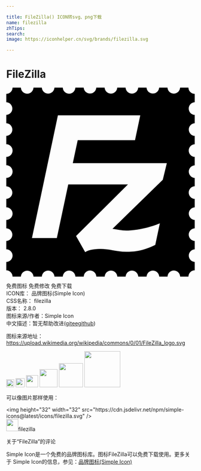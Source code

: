 ```yaml
---

title: FileZilla() ICON转svg、png下载
name: filezilla
zhTips: 
search: 
image: https://iconhelper.cn/svg/brands/filezilla.svg

---
```


# FileZilla  <small style="font-size: 60%;font-weight: 100"></small>

<div id="svg" class="svg-wrap">
<svg role="img" viewBox="0 0 24 24" xmlns="http://www.w3.org/2000/svg"><title>FileZilla icon</title><path d="M24.002,1.86V0.801c-0.212,0-0.419-0.087-0.568-0.236c-0.148-0.148-0.234-0.356-0.234-0.567h-1.061 c-0.021,0.444-0.4,0.786-0.844,0.765c-0.413-0.021-0.743-0.352-0.764-0.765h-1.061c-0.027,0.444-0.408,0.782-0.853,0.755 c-0.405-0.025-0.729-0.35-0.755-0.755h-1.059c-0.023,0.444-0.4,0.786-0.845,0.765c-0.413-0.021-0.743-0.352-0.765-0.765h-1.06 c-0.022,0.444-0.399,0.786-0.844,0.765c-0.413-0.021-0.743-0.352-0.765-0.765h-1.059c-0.027,0.444-0.408,0.782-0.853,0.755 c-0.405-0.025-0.729-0.35-0.755-0.755h-1.06C8.786,0.442,8.414,0.789,7.971,0.772C7.549,0.758,7.21,0.419,7.195-0.002H6.135 c-0.021,0.444-0.4,0.786-0.844,0.765C4.878,0.741,4.547,0.411,4.527-0.002H3.467C3.451,0.442,3.078,0.789,2.635,0.772 c-0.422-0.014-0.76-0.353-0.775-0.774H0.8c0,0.211-0.086,0.419-0.235,0.567C0.416,0.714,0.209,0.801-0.003,0.801V1.86 c0.444,0.017,0.79,0.389,0.774,0.832C0.758,3.114,0.419,3.453-0.003,3.467v1.061c0.444,0.016,0.79,0.388,0.774,0.832 C0.758,5.782,0.419,6.12-0.003,6.135v1.059c0.444,0,0.804,0.361,0.804,0.805S0.441,8.803-0.003,8.803v1.059 c0.444,0,0.804,0.359,0.804,0.804s-0.359,0.804-0.804,0.804v1.06c0.444,0.016,0.79,0.389,0.774,0.832 c-0.014,0.422-0.353,0.76-0.774,0.775v1.061c0.444,0,0.804,0.359,0.804,0.803c0,0.445-0.359,0.805-0.804,0.805v1.061 c0.444,0.016,0.79,0.387,0.774,0.83c-0.014,0.422-0.353,0.762-0.774,0.775v1.061c0.444,0,0.804,0.359,0.804,0.805 c0,0.443-0.359,0.803-0.804,0.803v1.061c0.442,0.002,0.802,0.359,0.803,0.803h1.06c0.027-0.443,0.41-0.781,0.854-0.754 c0.406,0.025,0.729,0.348,0.754,0.754h1.061c0.021-0.443,0.4-0.785,0.844-0.764c0.413,0.021,0.743,0.352,0.764,0.764h1.059 c0.023-0.443,0.4-0.785,0.845-0.764c0.413,0.021,0.743,0.352,0.764,0.764h1.06c0.017-0.443,0.389-0.791,0.832-0.775 c0.422,0.016,0.761,0.354,0.775,0.775h1.061c0.021-0.443,0.4-0.785,0.844-0.764c0.413,0.021,0.743,0.352,0.764,0.764h1.059 c0.023-0.443,0.4-0.785,0.845-0.764c0.413,0.021,0.743,0.352,0.765,0.764h1.059c0.023-0.443,0.4-0.785,0.845-0.764 c0.413,0.021,0.743,0.352,0.765,0.764h1.06c0.016-0.443,0.388-0.791,0.831-0.775c0.422,0.016,0.761,0.354,0.775,0.775H23.2 c0-0.211,0.086-0.418,0.235-0.568c0.148-0.148,0.355-0.234,0.567-0.234v-1.061c-0.444-0.027-0.781-0.408-0.755-0.852 c0.025-0.406,0.35-0.73,0.755-0.754v-1.061c-0.444-0.023-0.786-0.4-0.764-0.844c0.021-0.414,0.351-0.744,0.764-0.764v-1.061 c-0.444-0.027-0.781-0.41-0.755-0.854c0.025-0.406,0.35-0.729,0.755-0.754v-1.061c-0.444-0.021-0.786-0.4-0.764-0.844 c0.021-0.412,0.351-0.742,0.764-0.764v-1.058c-0.444-0.027-0.781-0.41-0.755-0.854c0.025-0.406,0.35-0.729,0.755-0.754V8.803 c-0.444-0.021-0.786-0.4-0.764-0.844c0.021-0.413,0.351-0.743,0.764-0.764V6.135c-0.444-0.027-0.781-0.408-0.755-0.853 c0.025-0.405,0.35-0.729,0.755-0.754v-1.06c-0.444-0.022-0.786-0.4-0.765-0.844C23.258,2.211,23.588,1.881,24.002,1.86L24.002,1.86z M19.934,11.698l-6.404,6.226c0.58,0.09,1.14,0.225,1.742,0.225c1.465,0,3.148-0.445,4.287-0.916l-0.584,2.746 c-1.676,0.805-2.701,0.871-3.703,0.871c-1.095,0-2.144-0.357-3.215-0.357c-0.603,0-1.474,0.045-2.009,0.4L8.887,18.84l6.607-6.541 H7.891l-1.451,6.808H3.27l3.305-15.58h10.49l-0.67,3.146H9.096L8.471,9.598h11.977L19.934,11.698L19.934,11.698z"/></svg>
</div>
<detail full-name='filezilla'></detail>

<div class="detail-page">
<p>
<span><span class="badge-success badge">免费图标</span> <span class="badge-success badge">免费修改</span>  <span class="badge-success badge">免费下载</span> </span>
<br/>
<span>
ICON库：
<span class="badge-secondary badge">品牌图标(Simple Icon)</span> 
</span>
<br/>
<span>
CSS名称：
<span class="badge-secondary badge">filezilla</span> 
</span>

<br/>
<span>
版本：
<span class="badge-secondary badge">2.8.0</span> 
</span>
<br/>
<span>图标来源/作者：<span class="badge-light badge">Simple Icon</span></span> 
<br/>
<span class="zh-detail">中文描述：暂无<span class="help-link"><span>帮助改进</span>(<a href="https://gitee.com/liuwave/icon-helper/edit/master/json/brands/filezilla.json" target="_blank" rel="noopener noreferrer">gitee</a><a href="https://github.com/liuwave/icon-helper/edit/master/json/brands/filezilla.json" target="_blank" rel="noopener noreferrer">github</a></span>)</span><br/>
</p>
</div><div class="description description alert alert-light"><p>图标来源地址：<a href="https://upload.wikimedia.org/wikipedia/commons/0/01/FileZilla_logo.svg" target="_blank" rel="noopener noreferrer">https://upload.wikimedia.org/wikipedia/commons/0/01/FileZilla_logo.svg</a></p></div>
<div class="alert alert-dark">
<img height="21" width="21" src="https://cdn.jsdelivr.net/npm/simple-icons@latest/icons/filezilla.svg" />
<img height="24" width="24" src="https://cdn.jsdelivr.net/npm/simple-icons@latest/icons/filezilla.svg" />
<img height="32" width="32" src="https://cdn.jsdelivr.net/npm/simple-icons@latest/icons/filezilla.svg" />
<img height="48" width="48" src="https://cdn.jsdelivr.net/npm/simple-icons@latest/icons/filezilla.svg" />
<img height="64" width="64" src="https://cdn.jsdelivr.net/npm/simple-icons@latest/icons/filezilla.svg" />
<img height="96" width="96" src="https://cdn.jsdelivr.net/npm/simple-icons@latest/icons/filezilla.svg" />

</div>
<div>
  <p>可以像图片那样使用：    
  </p>
  <div class="alert alert-primary" style="font-size: 14px">
    &lt;img height="32" width="32" src="https://cdn.jsdelivr.net/npm/simple-icons@latest/icons/filezilla.svg" /&gt;
    <copy-btn content='<img height="32" width="32" src="https://cdn.jsdelivr.net/npm/simple-icons@latest/icons/filezilla.svg" />'></copy-btn>
  </div>
  <div class="alert alert-secondary">
    <img height="32" width="32" src="https://cdn.jsdelivr.net/npm/simple-icons@latest/icons/filezilla.svg" />filezilla
    <copy-btn content="filezilla" btn-title="复制图标名称"></copy-btn>
  </div>
</div>

<Vssue title="关于“FileZilla”的评论" >关于“FileZilla”的评论</Vssue>


<div><p>Simple Icon是一个免费的品牌图标库。图标FileZilla可以免费下载使用。更多关于  Simple Icon的信息，参见：<a target="_blank" href="https://iconhelper.cn/brands.html">品牌图标(Simple Icon)</a>
</p></div>
